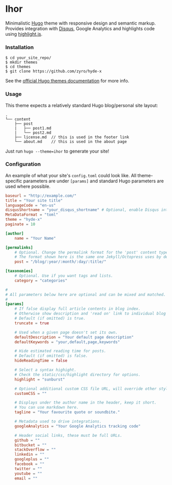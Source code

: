 Ihor
====

Minimalistic [Hugo](https://gohugo.io) theme with responsive design and semantic markup. Provides integration with [Disqus](https://disqus.com/), Google Analytics and highlights code using [highlight.js](https://highlightjs.org).

### Installation

```
$ cd your_site_repo/
$ mkdir themes
$ cd themes
$ git clone https://github.com/zyro/hyde-x
```

See the [official Hugo themes documentation](http://gohugo.io/themes/installing) for more info.

### Usage

This theme expects a relatively standard Hugo blog/personal site layout:
```
.
└── content
    ├── post
    |   ├── post1.md
    |   └── post2.md
    ├── license.md  // this is used in the footer link
    └── about.md    // this is used in the about page
```

Just run `hugo --theme=ihor` to generate your site!

### Configuration

An example of what your site's `config.toml` could look like. All theme-specific parameters are under `[params]` and standard Hugo parameters are used where possible.

``` toml
baseurl = "http://example.com/"
title = "Your site title"
languageCode = "en-us"
disqusShortname = "your_disqus_shortname" # Optional, enable Disqus integration
MetaDataFormat = "toml"
theme = "hyde-x"
paginate = 10

[author]
    name = "Your Name"

[permalinks]
    # Optional. Change the permalink format for the 'post' content type.
    # The format shown here is the same one Jekyll/Octopress uses by default.
    post = "/blog/:year/:month/:day/:title/"

[taxonomies]
    # Optional. Use if you want tags and lists.
    category = "categories"

#
# All parameters below here are optional and can be mixed and matched.
#
[params]
    # If false display full article contents in blog index.
    # Otherwise show description and 'read on' link to individual blog post page.
    # Default (if omitted) is true.
    truncate = true

    # Used when a given page doesn't set its own.
    defaultDescription = "Your default page description"
    defaultKeywords = "your,default,page,keywords"

    # Hide estimated reading time for posts.
    # Default (if omitted) is false.
    hideReadingTime = false

    # Select a syntax highight.
    # Check the static/css/highlight directory for options.
    highlight = "sunburst"

    # Optional additional custom CSS file URL, will override other styles.
    customCSS = ""

    # Displays under the author name in the header, keep it short.
    # You can use markdown here.
    tagline = "Your favourite quote or soundbite."

    # Metadata used to drive integrations.
    googleAnalytics = "Your Google Analytics tracking code"

    # Header social links, these must be full URLs.
    github = ""
    bitbucket = ""
    stackOverflow = ""
    linkedin = ""
    googleplus = ""
    facebook = ""
    twitter = ""
    youtube = ""
    email = ""
```
